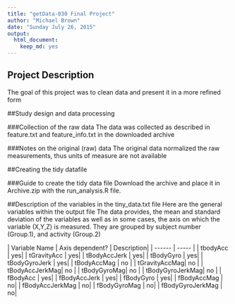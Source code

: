 ```yaml
---
title: "getData-030 Final Project"
author: "Michael Brown"
date: "Sunday July 26, 2015"
output:
  html_document:
    keep_md: yes
---
```


## Project Description
The goal of this project was to clean data and present it in a more refined form

##Study design and data processing

###Collection of the raw data
The data was collected as described in feature.txt and feature_info.txt in the downloaded archive

###Notes on the original (raw) data 
The original data normalized the raw measurements, thus units of measure are not available

##Creating the tidy datafile

###Guide to create the tidy data file
Download the archive and place it in Archive.zip with the run_analysis.R file.


##Description of the variables in the tiny_data.txt file
Here are the general variables within the output file
The data provides, the mean and standard deviation of the variables as well as in some cases, the axis on which the variable (X,Y,Z) is measured. They are grouped by subject number (Group.1), and activity (Group.2)

| Variable Name | Axis dependent? | Description|
| ------	| -----	|
| tbodyAcc	| yes| 
| tGravityAcc	| yes|
| tBodyAccJerk	| yes|
| tBodyGyro	| yes|
| tBodyGyroJerk	| yes|
| tBodyAccMag	| no |
| tGravityAccMag| no |
| tBodyAccJerkMag| no |
| tBodyGyroMag| no |
| tBodyGyroJerkMag| no |
| fBodyAcc	| yes|
| fBodyAccJerk	| yes|
| fBodyGyro	| yes|
| fBodyAccMag	| no|
| fBodyAccJerkMag	| no|
| fBodyGyroMag	| no|
| fBodyGyroJerkMag	| no|

